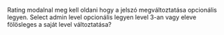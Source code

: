 
Rating modalnal meg kell oldani hogy a jelszó megváltoztatása opcionális legyen.
Select admin level opcionális legyen level 3-an vagy eleve fölösleges a saját level változtatása?